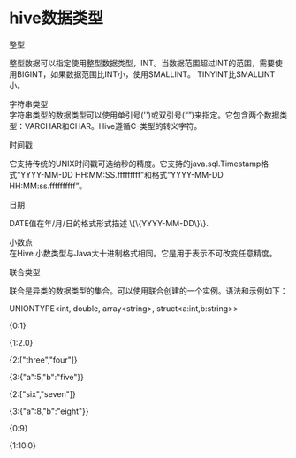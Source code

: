 # hive数据类型

整型

整型数据可以指定使用整型数据类型，INT。当数据范围超过INT的范围，需要使用BIGINT，如果数据范围比INT小，使用SMALLINT。 TINYINT比SMALLINT小。

字符串类型  
字符串类型的数据类型可以使用单引号\(''\)或双引号\(“”\)来指定。它包含两个数据类型：VARCHAR和CHAR。Hive遵循C-类型的转义字符。

时间戳

它支持传统的UNIX时间戳可选纳秒的精度。它支持的java.sql.Timestamp格式“YYYY-MM-DD HH:MM:SS.fffffffff”和格式“YYYY-MM-DD HH:MM:ss.ffffffffff”。

日期

DATE值在年/月/日的格式形式描述 \\{\\{YYYY-MM-DD\\}\\}.

小数点  
在Hive 小数类型与Java大十进制格式相同。它是用于表示不可改变任意精度。

联合类型



联合是异类的数据类型的集合。可以使用联合创建的一个实例。语法和示例如下：



UNIONTYPE&lt;int, double, array&lt;string&gt;, struct&lt;a:int,b:string&gt;&gt;



{0:1} 

{1:2.0} 

{2:\["three","four"\]} 

{3:{"a":5,"b":"five"}} 

{2:\["six","seven"\]} 

{3:{"a":8,"b":"eight"}} 

{0:9} 

{1:10.0}

